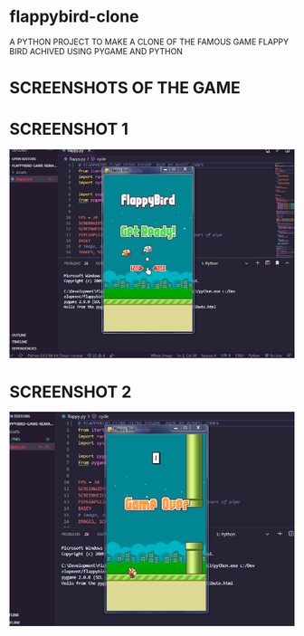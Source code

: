 # flappybird-clone
  A PYTHON PROJECT TO MAKE A CLONE OF THE FAMOUS GAME  FLAPPY BIRD ACHIVED USING  PYGAME AND PYTHON
  
  
  # SCREENSHOTS OF THE GAME
 
 # SCREENSHOT 1
  ![SCREENSHOT1](https://github.com/Rushil-Codes/flappybird-clone/blob/main/1.PNG)

# SCREENSHOT 2
  ![SCREENSHOT2](https://github.com/Rushil-Codes/flappybird-clone/blob/main/3.PNG)
